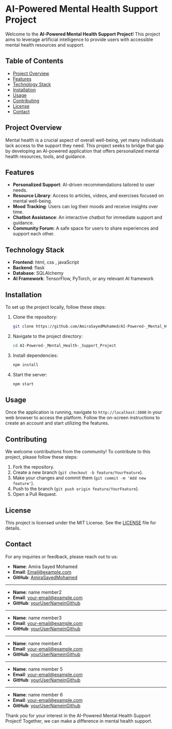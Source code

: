 # AI-Powered Mental Health Support Project

Welcome to the **AI-Powered Mental Health Support Project**! This project aims to leverage artificial intelligence to provide users with accessible mental health resources and support.

## Table of Contents
- [Project Overview](#project-overview)
- [Features](#features)
- [Technology Stack](#technology-stack)
- [Installation](#installation)
- [Usage](#usage)
- [Contributing](#contributing)
- [License](#license)
- [Contact](#contact)

## Project Overview
Mental health is a crucial aspect of overall well-being, yet many individuals lack access to the support they need. This project seeks to bridge that gap by developing an AI-powered application that offers personalized mental health resources, tools, and guidance.

## Features
- **Personalized Support**: AI-driven recommendations tailored to user needs.
- **Resource Library**: Access to articles, videos, and exercises focused on mental well-being.
- **Mood Tracking**: Users can log their moods and receive insights over time.
- **Chatbot Assistance**: An interactive chatbot for immediate support and guidance.
- **Community Forum**: A safe space for users to share experiences and support each other.

## Technology Stack
- **Frontend**: html, css , javaScript
- **Backend**: flask
- **Database**: SQLAlchemy
- **AI Framework**: TensorFlow, PyTorch, or any relevant AI framework

## Installation
To set up the project locally, follow these steps:

1. Clone the repository:
   ```bash
   git clone https://github.com/AmiraSayedMohamed/AI-Powered-_Mental_Health-_Support_Project.git
   ```
2. Navigate to the project directory:
   ```bash
   cd AI-Powered-_Mental_Health-_Support_Project
   ```
3. Install dependencies:
   ```bash
   npm install
   ```
4. Start the server:
   ```bash
   npm start
   ```

## Usage
Once the application is running, navigate to `http://localhost:3000` in your web browser to access the platform. Follow the on-screen instructions to create an account and start utilizing the features.

## Contributing
We welcome contributions from the community! To contribute to this project, please follow these steps:

1. Fork the repository.
2. Create a new branch (`git checkout -b feature/YourFeature`).
3. Make your changes and commit them (`git commit -m 'Add new feature'`).
4. Push to the branch (`git push origin feature/YourFeature`).
5. Open a Pull Request.

## License
This project is licensed under the MIT License. See the [LICENSE](LICENSE) file for details.

## Contact
For any inquiries or feedback, please reach out to us:

- **Name**: Amira Sayed Mohamed
- **Email**: [Email@example.com](mailto:amira.sayedza@example.com)
- **GitHub**: [AmiraSayedMohamed](https://github.com/AmiraSayedMohamed)
---
- **Name**: name member2
- **Email**: [your-email@example.com](mailto:your-email@example.com)
- **GitHub**: [yourUserNameinGithub](https://github.com/AmiraSayedMohamed)
---
- **Name**: name member3
- **Email**: [your-email@example.com](mailto:your-email@example.com)
- **GitHub**: [yourUserNameinGithub](https://github.com/AmiraSayedMohamed)
---
- **Name**: name member4
- **Email**: [your-email@example.com](mailto:your-email@example.com)
- **GitHub**: [yourUserNameinGithub](https://github.com/AmiraSayedMohamed)
---
- **Name**: name member 5
- **Email**: [your-email@example.com](mailto:your-email@example.com)
- **GitHub**: [yourUserNameinGithub](https://github.com/AmiraSayedMohamed)
---
- **Name**: name member 6
- **Email**: [your-email@example.com](mailto:your-email@example.com)
- **GitHub**: [yourUserNameinGithub](https://github.com/AmiraSayedMohamed)

Thank you for your interest in the AI-Powered Mental Health Support Project! Together, we can make a difference in mental health support.
